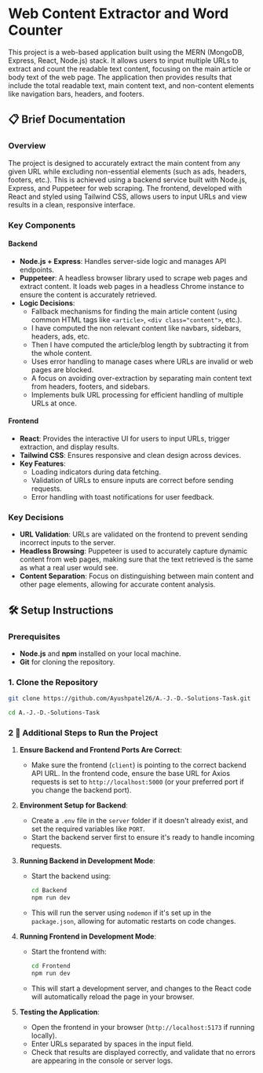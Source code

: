 # Web Content Extractor and Word Counter

This project is a web-based application built using the MERN (MongoDB, Express, React, Node.js) stack. It allows users to input multiple URLs to extract and count the readable text content, focusing on the main article or body text of the web page. The application then provides results that include the total readable text, main content text, and non-content elements like navigation bars, headers, and footers.

## 📋 Brief Documentation

### Overview
The project is designed to accurately extract the main content from any given URL while excluding non-essential elements (such as ads, headers, footers, etc.). This is achieved using a backend service built with Node.js, Express, and Puppeteer for web scraping. The frontend, developed with React and styled using Tailwind CSS, allows users to input URLs and view results in a clean, responsive interface.

### Key Components

#### Backend
- **Node.js + Express**: Handles server-side logic and manages API endpoints.
- **Puppeteer**: A headless browser library used to scrape web pages and extract content. It loads web pages in a headless Chrome instance to ensure the content is accurately retrieved.
- **Logic Decisions**:
  - Fallback mechanisms for finding the main article content (using common HTML tags like `<article>`, `<div class="content">`, etc.).
  - I have computed the non relevant content like navbars, sidebars, headers, ads, etc.
  - Then I have computed the article/blog length by subtracting it from the whole content.
  - Uses error handling to manage cases where URLs are invalid or web pages are blocked.
  - A focus on avoiding over-extraction by separating main content text from headers, footers, and sidebars.
  - Implements bulk URL processing for efficient handling of multiple URLs at once.

#### Frontend
- **React**: Provides the interactive UI for users to input URLs, trigger extraction, and display results.
- **Tailwind CSS**: Ensures responsive and clean design across devices.
- **Key Features**:
  - Loading indicators during data fetching.
  - Validation of URLs to ensure inputs are correct before sending requests.
  - Error handling with toast notifications for user feedback.

### Key Decisions
- **URL Validation**: URLs are validated on the frontend to prevent sending incorrect inputs to the server.
- **Headless Browsing**: Puppeteer is used to accurately capture dynamic content from web pages, making sure that the text retrieved is the same as what a real user would see.
- **Content Separation**: Focus on distinguishing between main content and other page elements, allowing for accurate content analysis.

## 🛠️ Setup Instructions

### Prerequisites
- **Node.js** and **npm** installed on your local machine.
- **Git** for cloning the repository.

### 1. Clone the Repository
```bash
git clone https://github.com/Ayushpatel26/A.-J.-D.-Solutions-Task.git

cd A.-J.-D.-Solutions-Task
```

### 2 🔄 Additional Steps to Run the Project

1. **Ensure Backend and Frontend Ports Are Correct**:
   - Make sure the frontend (`client`) is pointing to the correct backend API URL. In the frontend code, ensure the base URL for Axios requests is set to `http://localhost:5000` (or your preferred port if you change the backend port).

2. **Environment Setup for Backend**:
   - Create a `.env` file in the `server` folder if it doesn't already exist, and set the required variables like `PORT`.
   - Start the backend server first to ensure it's ready to handle incoming requests.

3. **Running Backend in Development Mode**:
   - Start the backend using:
     ```bash
     cd Backend
     npm run dev
     ```
   - This will run the server using `nodemon` if it's set up in the `package.json`, allowing for automatic restarts on code changes.

4. **Running Frontend in Development Mode**:
   - Start the frontend with:
     ```bash
     cd Frontend
     npm run dev
     ```
   - This will start a development server, and changes to the React code will automatically reload the page in your browser.

5. **Testing the Application**:
   - Open the frontend in your browser (`http://localhost:5173` if running locally).
   - Enter URLs separated by spaces in the input field.
   - Check that results are displayed correctly, and validate that no errors are appearing in the console or server logs.